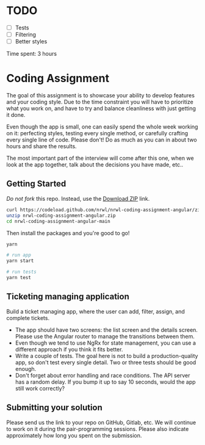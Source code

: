 # TODO
- [ ] Tests
- [ ] Filtering
- [ ] Better styles

Time spent:  3 hours


# Coding Assignment

The goal of this assignment is to showcase your ability to develop features and your coding style. Due to the time
constraint you will have to prioritize what you work on, and have to try and balance cleanliness with just getting it
done.

Even though the app is small, one can easily spend the whole week working on it: perfecting styles, testing every single
method, or carefully crafting every single line of code. Please don't! Do as much as you can in about two hours and
share the results.

The most important part of the interview will come after this one, when we look at the app together, talk about the
decisions you have made, etc..

## Getting Started

*Do not fork* this repo. Instead, use
the [Download ZIP](https://codeload.github.com/nrwl/nrwl-coding-assignment-angular/zip/refs/heads/main) link.

```bash
curl https://codeload.github.com/nrwl/nrwl-coding-assignment-angular/zip/refs/heads/main --output nrwl-coding-assignment-angular.zip
unzip nrwl-coding-assignment-angular.zip
cd nrwl-coding-assignment-angular-main
```

Then install the packages and you're good to go!

```bash
yarn

# run app
yarn start

# run tests
yarn test
```

## Ticketing managing application

Build a ticket managing app, where the user can add, filter, assign, and complete tickets.

* The app should have two screens: the list screen and the details screen. Please use the Angular router to manage the
  transitions between them.
* Even though we tend to use NgRx for state management, you can use a different approach if you think it fits better.
* Write a couple of tests. The goal here is not to build a production-quality app, so don't test every single detail.
  Two or three tests should be good enough.
* Don't forget about error handling and race conditions. The API server has a random delay. If you bump it up to say 10
  seconds, would the app still work correctly?

## Submitting your solution

Please send us the link to your repo on GitHub, Gitlab, etc. We will continue to work on it during the pair-programming
sessions. Please also indicate approximately how long you spent on the submission.
